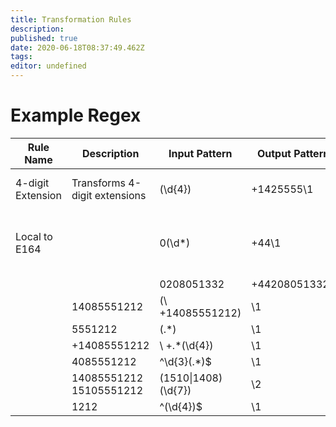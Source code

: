 ```yaml
---
title: Transformation Rules
description: 
published: true
date: 2020-06-18T08:37:49.462Z
tags: 
editor: undefined
---
```


# Example Regex
| Rule Name         | Description                        | Input Pattern              | Output Pattern | Result                                                            |
|-------------------|------------------------------------|----------------------------|----------------|-------------------------------------------------------------------|
| 4-digit Extension | Transforms 4-digit extensions      | (\d{4})                    | +1425555\1     | 1234 is transformed to +14255551234                               |
| Local to E164     |                                    | 0(\d*)                     | +44\1          | Incoming number beginning with 0 has it stripped and +44 added    |
|                   |                                    | 0208051332                 | +442080513320  |                                                                   |
|                   |     14085551212                    |     (\ +14085551212)       |     \1         |     +14085551212                                                  |
|                   |     5551212                        |     (.*)                   |     \1         |     5551212                                                       |
|                   |     +14085551212                   |     \ +.*(\d{4})           |     \1         |     1212                                                          |
|                   |     4085551212                     |     ^\d{3}(.*)$            |     \1         |     5551212                                                       |
|                   |     14085551212     15105551212    |     (1510\|1408)(\d{7})    |     \2         |     5551212                                                       |
|                   |     1212                           |     ^(\d{4})$              |     \1         |     1212                                                          |